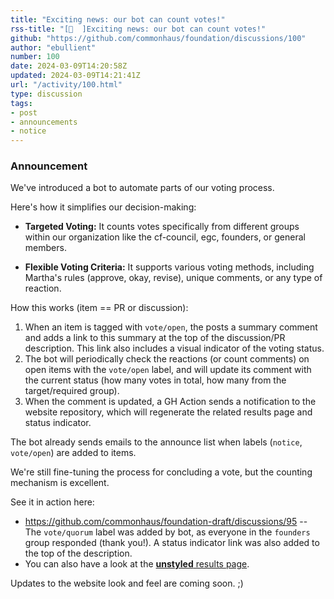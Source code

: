 ```yaml
---
title: "Exciting news: our bot can count votes!"
rss-title: "[📣  ]Exciting news: our bot can count votes!"
github: "https://github.com/commonhaus/foundation/discussions/100"
author: "ebullient"
number: 100
date: 2024-03-09T14:20:58Z
updated: 2024-03-09T14:21:41Z
url: "/activity/100.html"
type: discussion
tags:
- post
- announcements
- notice
---
```

### Announcement

We've introduced a bot to automate parts of our voting process.

Here's how it simplifies our decision-making:

- **Targeted Voting:** It counts votes specifically from different groups within our organization like the cf-council, egc, founders, or general members.

- **Flexible Voting Criteria:** It supports various voting methods, including Martha's rules (approve, okay, revise), unique comments, or any type of reaction.

How this works (item == PR or discussion):

1. When an item is tagged with `vote/open`, the posts a summary comment and adds a link to this summary at the top of the discussion/PR description. This link also includes a visual indicator of the voting status.
2. The bot will periodically check the reactions (or count comments) on open items with the `vote/open` label, and will update its comment with the current status (how many votes in total, how many from the target/required group).
4. When the comment is updated, a GH Action sends a notification to the website repository, which will regenerate the related results page and status indicator. 

The bot already sends emails to the announce list when labels (`notice`, `vote/open`) are added to items.

We're still fine-tuning the process for concluding a vote, but the counting mechanism is excellent.

See it in action here: 

- https://github.com/commonhaus/foundation-draft/discussions/95 -- The `vote/quorum` label was added by bot, as everyone in the `founders` group responded (thank you!). A status indicator link was also added to the top of the description.
- You can also have a look at the [**unstyled** results page](https://www.commonhaus.org/votes/commonhaus/foundation-draft/95.html).

Updates to the website look and feel are coming soon. ;)
